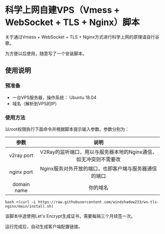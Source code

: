 # 科学上网自建VPS（Vmess + WebSocket + TLS + Nginx）脚本

关于通过Vmess + WebSocket + TLS + Nginx方式进行科学上网的原理请自行谷歌。

为方便以后使用，随意写了一个安装脚本。

## 使用说明

### 预准备

- 一台VPS服务器，操作系统： Ubuntu 18.04
- 域名（解析到VPS的IP）

### 使用方法
以root权限执行下面命令并根据脚本提示输入参数。参数分别为：

|参数|说明|
|:-:|:-:|
|v2ray port|V2Ray的监听端口，用以与服务器本地的Nginx通信，如无冲突则不需要改|
|nginx port|Nginx服务对外开放的端口，也即客户端与服务器通信的端口|
|domain name|你的域名|

```shell
bash <(curl -L https://raw.githubusercontent.com/windshadow233/ws-tls-nginx/main/install.sh)
```

该脚本中途使用Let's Encrypt生成证书，需要每隔三个月续签一次。

运行完成后，自动生成客户端配置链接。
